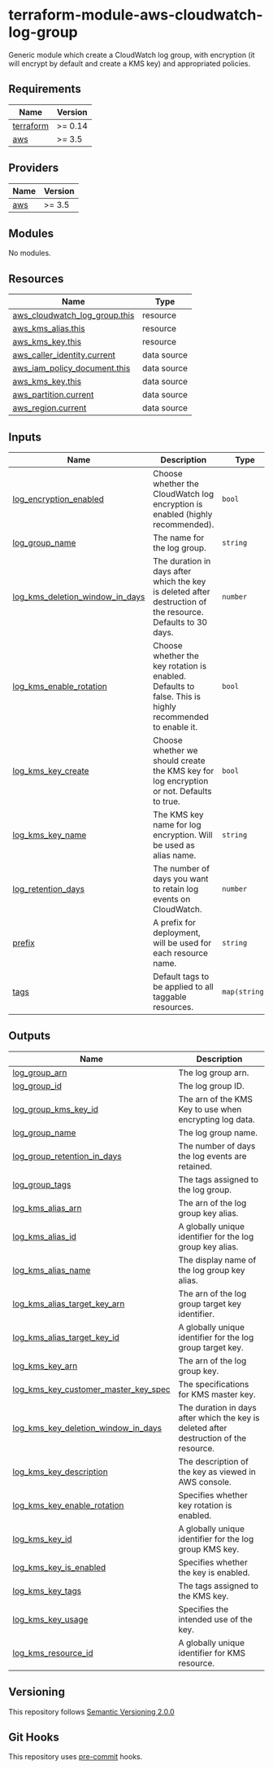 # terraform-module-aws-cloudwatch-log-group

Generic module which create a CloudWatch log group, with encryption (it will encrypt by default and create a KMS key) and appropriated policies.

<!-- BEGINNING OF PRE-COMMIT-TERRAFORM DOCS HOOK -->
## Requirements

| Name | Version |
|------|---------|
| <a name="requirement_terraform"></a> [terraform](#requirement\_terraform) | >= 0.14 |
| <a name="requirement_aws"></a> [aws](#requirement\_aws) | >= 3.5 |

## Providers

| Name | Version |
|------|---------|
| <a name="provider_aws"></a> [aws](#provider\_aws) | >= 3.5 |

## Modules

No modules.

## Resources

| Name | Type |
|------|------|
| [aws_cloudwatch_log_group.this](https://registry.terraform.io/providers/hashicorp/aws/latest/docs/resources/cloudwatch_log_group) | resource |
| [aws_kms_alias.this](https://registry.terraform.io/providers/hashicorp/aws/latest/docs/resources/kms_alias) | resource |
| [aws_kms_key.this](https://registry.terraform.io/providers/hashicorp/aws/latest/docs/resources/kms_key) | resource |
| [aws_caller_identity.current](https://registry.terraform.io/providers/hashicorp/aws/latest/docs/data-sources/caller_identity) | data source |
| [aws_iam_policy_document.this](https://registry.terraform.io/providers/hashicorp/aws/latest/docs/data-sources/iam_policy_document) | data source |
| [aws_kms_key.this](https://registry.terraform.io/providers/hashicorp/aws/latest/docs/data-sources/kms_key) | data source |
| [aws_partition.current](https://registry.terraform.io/providers/hashicorp/aws/latest/docs/data-sources/partition) | data source |
| [aws_region.current](https://registry.terraform.io/providers/hashicorp/aws/latest/docs/data-sources/region) | data source |

## Inputs

| Name | Description | Type | Default | Required |
|------|-------------|------|---------|:--------:|
| <a name="input_log_encryption_enabled"></a> [log\_encryption\_enabled](#input\_log\_encryption\_enabled) | Choose whether the CloudWatch log encryption is enabled (highly recommended). | `bool` | `true` | no |
| <a name="input_log_group_name"></a> [log\_group\_name](#input\_log\_group\_name) | The name for the log group. | `string` | n/a | yes |
| <a name="input_log_kms_deletion_window_in_days"></a> [log\_kms\_deletion\_window\_in\_days](#input\_log\_kms\_deletion\_window\_in\_days) | The duration in days after which the key is deleted after destruction of the resource. Defaults to 30 days. | `number` | `30` | no |
| <a name="input_log_kms_enable_rotation"></a> [log\_kms\_enable\_rotation](#input\_log\_kms\_enable\_rotation) | Choose whether the key rotation is enabled. Defaults to false. This is highly recommended to enable it. | `bool` | `true` | no |
| <a name="input_log_kms_key_create"></a> [log\_kms\_key\_create](#input\_log\_kms\_key\_create) | Choose whether we should create the KMS key for log encryption or not. Defaults to true. | `bool` | `true` | no |
| <a name="input_log_kms_key_name"></a> [log\_kms\_key\_name](#input\_log\_kms\_key\_name) | The KMS key name for log encryption. Will be used as alias name. | `string` | `null` | no |
| <a name="input_log_retention_days"></a> [log\_retention\_days](#input\_log\_retention\_days) | The number of days you want to retain log events on CloudWatch. | `number` | `7` | no |
| <a name="input_prefix"></a> [prefix](#input\_prefix) | A prefix for deployment, will be used for each resource name. | `string` | n/a | yes |
| <a name="input_tags"></a> [tags](#input\_tags) | Default tags to be applied to all taggable resources. | `map(string)` | `{}` | no |

## Outputs

| Name | Description |
|------|-------------|
| <a name="output_log_group_arn"></a> [log\_group\_arn](#output\_log\_group\_arn) | The log group arn. |
| <a name="output_log_group_id"></a> [log\_group\_id](#output\_log\_group\_id) | The log group ID. |
| <a name="output_log_group_kms_key_id"></a> [log\_group\_kms\_key\_id](#output\_log\_group\_kms\_key\_id) | The arn of the KMS Key to use when encrypting log data. |
| <a name="output_log_group_name"></a> [log\_group\_name](#output\_log\_group\_name) | The log group name. |
| <a name="output_log_group_retention_in_days"></a> [log\_group\_retention\_in\_days](#output\_log\_group\_retention\_in\_days) | The number of days the log events are retained. |
| <a name="output_log_group_tags"></a> [log\_group\_tags](#output\_log\_group\_tags) | The tags assigned to the log group. |
| <a name="output_log_kms_alias_arn"></a> [log\_kms\_alias\_arn](#output\_log\_kms\_alias\_arn) | The arn of the log group key alias. |
| <a name="output_log_kms_alias_id"></a> [log\_kms\_alias\_id](#output\_log\_kms\_alias\_id) | A globally unique identifier for the log group key alias. |
| <a name="output_log_kms_alias_name"></a> [log\_kms\_alias\_name](#output\_log\_kms\_alias\_name) | The display name of the log group key alias. |
| <a name="output_log_kms_alias_target_key_arn"></a> [log\_kms\_alias\_target\_key\_arn](#output\_log\_kms\_alias\_target\_key\_arn) | The arn of the log group target key identifier. |
| <a name="output_log_kms_alias_target_key_id"></a> [log\_kms\_alias\_target\_key\_id](#output\_log\_kms\_alias\_target\_key\_id) | A globally unique identifier for the log group target key. |
| <a name="output_log_kms_key_arn"></a> [log\_kms\_key\_arn](#output\_log\_kms\_key\_arn) | The arn of the log group key. |
| <a name="output_log_kms_key_customer_master_key_spec"></a> [log\_kms\_key\_customer\_master\_key\_spec](#output\_log\_kms\_key\_customer\_master\_key\_spec) | The specifications for KMS master key. |
| <a name="output_log_kms_key_deletion_window_in_days"></a> [log\_kms\_key\_deletion\_window\_in\_days](#output\_log\_kms\_key\_deletion\_window\_in\_days) | The duration in days after which the key is deleted after destruction of the resource. |
| <a name="output_log_kms_key_description"></a> [log\_kms\_key\_description](#output\_log\_kms\_key\_description) | The description of the key as viewed in AWS console. |
| <a name="output_log_kms_key_enable_rotation"></a> [log\_kms\_key\_enable\_rotation](#output\_log\_kms\_key\_enable\_rotation) | Specifies whether key rotation is enabled. |
| <a name="output_log_kms_key_id"></a> [log\_kms\_key\_id](#output\_log\_kms\_key\_id) | A globally unique identifier for the log group KMS key. |
| <a name="output_log_kms_key_is_enabled"></a> [log\_kms\_key\_is\_enabled](#output\_log\_kms\_key\_is\_enabled) | Specifies whether the key is enabled. |
| <a name="output_log_kms_key_tags"></a> [log\_kms\_key\_tags](#output\_log\_kms\_key\_tags) | The tags assigned to the KMS key. |
| <a name="output_log_kms_key_usage"></a> [log\_kms\_key\_usage](#output\_log\_kms\_key\_usage) | Specifies the intended use of the key. |
| <a name="output_log_kms_resource_id"></a> [log\_kms\_resource\_id](#output\_log\_kms\_resource\_id) | A globally unique identifier for KMS resource. |
<!-- END OF PRE-COMMIT-TERRAFORM DOCS HOOK -->

## Versioning
This repository follows [Semantic Versioning 2.0.0](https://semver.org/)

## Git Hooks
This repository uses [pre-commit](https://pre-commit.com/) hooks.
